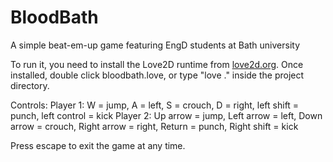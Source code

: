 BloodBath
=========

A simple beat-em-up game featuring EngD students at Bath university

To run it, you need to install the Love2D runtime from [love2d.org](http://love2d.org).
Once installed, double click bloodbath.love, or type "love ." inside the project directory.

Controls:
Player 1: W = jump, A = left, S = crouch, D = right, left shift = punch, left control = kick
Player 2: Up arrow = jump, Left arrow = left, Down arrow = crouch, Right arrow = right, Return = punch, Right shift = kick

Press escape to exit the game at any time.
